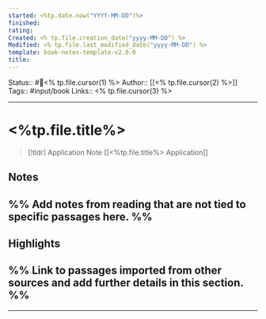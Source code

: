 ```yaml
---
started: <%tp.date.now("YYYY-MM-DD")%>
finished:
rating:
Created: <% tp.file.creation_date("yyyy-MM-DD") %>
Modified: <% tp.file.last_modified_date("yyyy-MM-DD") %>
template: book-notes-template-v2.0.0
title:
---
```


Status:: #📖<% tp.file.cursor(1) %>
Author:: [[<% tp.file.cursor(2) %>]]
Tags:: #input/book
Links:: <% tp.file.cursor(3) %>
___

# <%tp.file.title%>

> [!tldr] Application Note
> [[<%tp.file.title%> Application]]

## Notes
%% Add notes from reading that are not tied to specific passages here. %%
- 

## Highlights
%% Link to passages imported from other sources and add further details in this section. %%
- 

___
